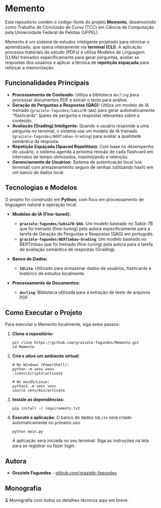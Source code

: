 # Memento

Este repositório contém o código-fonte do projeto **Memento**, desenvolvido como Trabalho de Conclusão de Curso (TCC) em Ciência da Computação pela Universidade Federal de Pelotas (UFPEL).

Memento é um sistema de estudos inteligente projetado para otimizar o aprendizado, que opera inteiramente via **terminal (CLI)**. A aplicação processa materiais de estudo (PDFs) e utiliza Modelos de Linguagem (LLMs) treinados especificamente para gerar perguntas, avaliar as respostas dos usuários e aplicar a técnica de **repetição espaçada** para reforçar a memorização.

## Funcionalidades Principais

* **Processamento de Conteúdo:** Utiliza a biblioteca `docling` para processar documentos PDF e extrair o texto para análise.
* **Geração de Perguntas e Respostas (QAG):** Utiliza um modelo de IA treinado (`graziele-fagundes/Sabia7B-QAG`) para gerar automaticamente "flashcards" (pares de pergunta e resposta) relevantes sobre o conteúdo.
* **Avaliação (Grading) Inteligente:** Quando o usuário responde a uma pergunta no terminal, o sistema usa um modelo de IA treinado (`graziele-fagundes/BERTimbau-Grading`) para avaliar a qualidade semântica da resposta.
* **Repetição Espaçada (Spaced Repetition):** Com base no desempenho do usuário, o sistema agenda a próxima revisão de cada flashcard em intervalos de tempo otimizados, maximizando a retenção.
* **Gerenciamento de Usuários:** Sistema de autenticação local (via terminal) com armazenamento seguro de senhas (utilizando hash) em um banco de dados local.

## Tecnologias e Modelos

O projeto foi construído em **Python**, com foco em processamento de linguagem natural e operação local.

* **Modelos de IA (Fine-tuned):**
    * **`graziele-fagundes/Sabia7B-QAG`**: Um modelo baseado no Sabiá-7B que foi treinado (fine-tuning) pela autora especificamente para a tarefa de Geração de Perguntas e Respostas (QAG) em português.
    * **`graziele-fagundes/BERTimbau-Grading`**: Um modelo baseado no BERTimbau que foi treinado (fine-tuning) pela autora para a tarefa de avaliação semântica de respostas (Grading).

* **Banco de Dados:**
    * **`SQLite`**: Utilizado para armazenar dados de usuários, flashcards e histórico de estudos localmente.

* **Processamento de Documentos:**
    * **`docling`**: Biblioteca utilizada para a extração de texto de arquivos PDF.

## Como Executar o Projeto

Para executar o Memento localmente, siga estes passos:

1.  **Clone o repositório:**
    ```
    git clone https://github.com/graziele-fagundes/Memento.git
    cd Memento
    ```

2.  **Crie e ative um ambiente virtual:**
    ```
    # No Windows (PowerShell):
    python -m venv venv
    .\venv\Scripts\activate
    
    # No macOS/Linux:
    python3 -m venv venv
    source venv/bin/activate
    ```

3.  **Instale as dependências:**
    ```
    pip install -r requirements.txt
    ```

4.  **Execute a aplicação:**
    O banco de dados `SQLite` será criado automaticamente no primeiro uso.
    ```
    python main.py
    ```
    A aplicação será iniciada no seu terminal. Siga as instruções na tela para se registrar ou fazer login.

## Autora
* **Graziele Fagundes** - [github.com/graziele-fagundes](https://github.com/graziele-fagundes)
  
## Monografia
⏳ Monografia com todos os detalhes técnicos aqui em breve.
